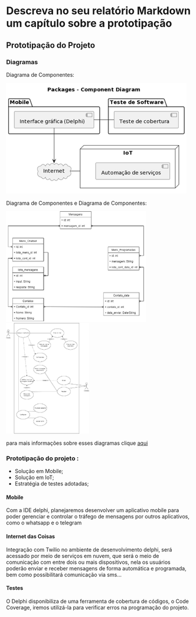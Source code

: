 # Descreva no seu relatório Markdown um capítulo sobre a prototipação
## Prototipação do Projeto

### Diagramas

Diagrama de Componentes:

<img src="/imagens/Diagrama_comp.png" alt="Diagrama de Componentes" style="height: 300px; width:auto;"/>

Diagrama de Componentes e Diagrama de Componentes:

<img src="/imagens/Diagrama_BancoDados.jpg" alt="Diagrama de Componentes" style="height: 300px; width:auto;"/>  <img src="/imagens/Diagrama_CasodeUso.jpg" alt="Diagrama de Componentes" style="height: 300px; width:auto;"/>

para mais informações sobre esses diagramas clique [aqui](https://github.com/HetrisleyGomes/PI/blob/main/03-Diagramas.md)



### Prototipação do projeto :

- Solução em Mobile;
- Solução em IoT; 
- Estratégia de testes adotadas; 


#### Mobile

Com a IDE delphi, planejaremos desenvolver um aplicativo mobile para poder gerenciar e controlar o tráfego de mensagens por outros aplicativos, como o whatsapp e o telegram

#### Internet das Coisas

Integração com Twilio no ambiente de desenvolvimento delphi, será acessado por meio de serviços em nuvem, que será o meio de comunicação com entre dois ou mais dispositivos, nela os usuários poderão enviar e receber mensagens de forma automática e programada, bem como possibilitará comunicação via sms…

#### Testes

O Delphi disponibiliza de uma ferramenta de cobertura de códigos, o Code Coverage, iremos utilizá-la para verificar erros na programação do projeto.

